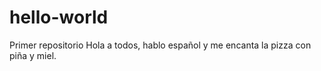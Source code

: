 # hello-world
Primer repositorio
Hola a todos, hablo español y me encanta la pizza con piña y miel.
